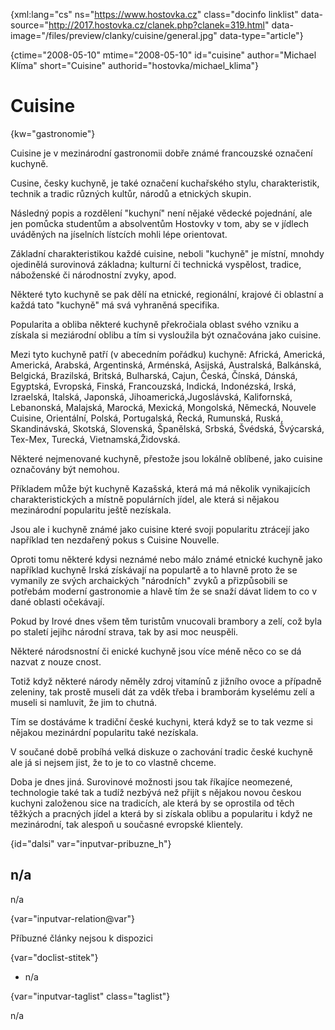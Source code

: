 
{xml:lang="cs" ns="https://www.hostovka.cz" class="docinfo linklist" data-source="http://2017.hostovka.cz/clanek.php?clanek=319.html" data-image="/files/preview/clanky/cuisine/general.jpg" data-type="article"}

{ctime="2008-05-10" mtime="2008-05-10" id="cuisine" author="Michael Klíma" short="Cuisine" authorid="hostovka/michael_klima"}

# Cuisine 

{kw="gastronomie"}

Cuisine je v mezinárodní gastronomii dobře známé francouzské označení kuchyně. 

Cusine, česky kuchyně, je také označení kuchařského stylu, charakteristik, technik a tradic různých kultůr, národů a etnických skupin. 

Následný popis a rozdělení "kuchyní" není nějaké vědecké pojednání, ale jen pomůcka studentům a absolventům Hostovky v tom, aby se v jídlech uváděných na jíselních lístcích mohli lépe orientovat. 

Základní charakteristikou každé cuisine, neboli "kuchyně" je místní, mnohdy ojedinělá surovinová základna; kulturní či technická vyspělost, tradice, náboženské či národnostní zvyky, apod. 

Některé tyto kuchyně se pak dělí na etnické, regionální, krajové či oblastní a každá tato "kuchyně" má svá vyhraněná specifika. 

Popularita a obliba některé kuchyně překročiala oblast svého vzniku a získala si meziárodní oblibu a tím si vysloužila být označována jako cuisine. 

Mezi tyto kuchyně patří (v abecedním pořádku) kuchyně: Africká, Americká, Americká, Arabská, Argentinská, Arménská, Asijská, Australská, Balkánská, Belgická, Brazilská, Britská, Bulharská, Cajun, Česká, Čínská, Dánská, Egyptská, Evropská, Finská, Francouzská, Indická, Indonézská, Irská, Izraelská, Italská, Japonská, Jihoamerická,Jugoslávská, Kalifornská, Lebanonská, Malajská, Marocká, Mexická, Mongolská, Německá, Nouvele Cuisine, Orientální, Polská, Portugalská, Řecká, Rumunská, Ruská, Skandinávská, Skotská, Slovenská, Španělská, Srbská, Švédská, Švýcarská, Tex-Mex, Turecká, Vietnamská,Židovská. 

Některé nejmenované kuchyně, přestože jsou lokálně oblíbené, jako cuisine označovány být nemohou. 

Příkladem může být kuchyně Kazašská, která má má několik vynikajicích charakteristických a místně populárních jídel, ale která si nějakou mezinárodní popularitu ještě nezískala. 

Jsou ale i kuchyně známé jako cuisine které svoji popularitu ztrácejí jako například ten nezdařený pokus s Cuisine Nouvelle. 

Oproti tomu některé kdysi neznámé nebo málo známé etnické kuchyně jako například kuchyně Irská získávají na populartě a to hlavně proto že se vymanily ze svých archaických "národních" zvyků a přizpůsobili se potřebám moderní gastronomie a hlavě tím že se snaží dávat lidem to co v dané oblasti očekávají. 

Pokud by Irové dnes všem těm turistům vnucovali brambory a zelí, což byla po staletí jejihc národní strava, tak by asi moc neuspěli. 

Některé národsnostní či enické kuchyně jsou více méně něco co se dá nazvat z nouze cnost. 

Totiž když některé národy něměly zdroj vitamínů z jižního ovoce a případně zeleniny, tak prostě museli dát za vděk třeba i bramborám kyselému zelí a museli si namluvit, že jim to chutná. 

Tím se dostáváme k tradiční české kuchyni, která když se to tak vezme si nějakou mezinárdní popularitu také nezískala. 

V součané době probíhá velká diskuze o zachování tradic české kuchyně ale já si nejsem jist, že to je to co vlastně chceme. 

Doba je dnes jiná. Surovinové možnosti jsou tak říkajíce neomezené, technologie také tak a tudíž nezbývá než přijít s nějakou novou českou kuchyni založenou sice na tradicích, ale která by se oprostila od těch těžkých a pracných jídel a která by si získala oblibu a popularitu i když ne mezinárodní, tak alespoň u současné evropské klientely. 

{id="dalsi" var="inputvar-pribuzne_h"}

## n/a 

n/a 

{var="inputvar-relation@var"}

Příbuzné články nejsou k dispozici 

{var="doclist-stitek"}

  * n/a 

{var="inputvar-taglist" class="taglist"}

n/a

